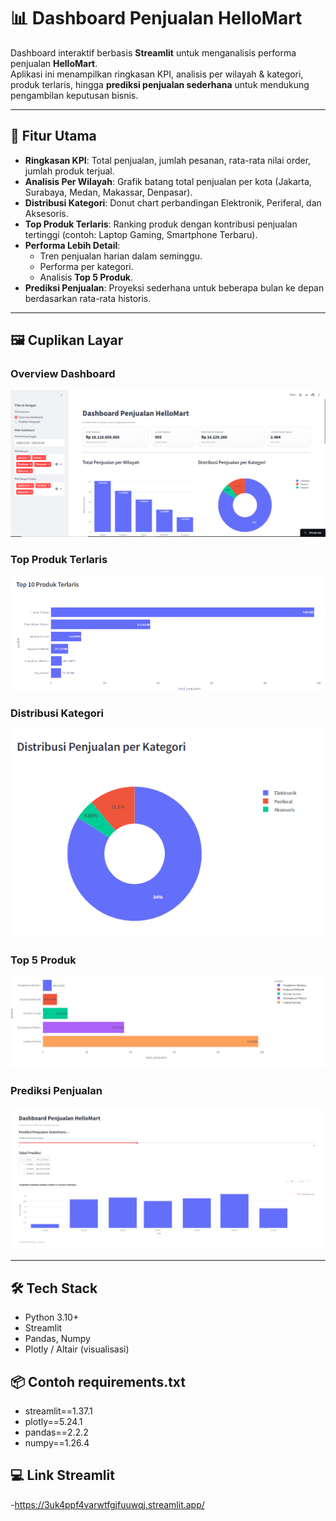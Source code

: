 # 📊 Dashboard Penjualan HelloMart

Dashboard interaktif berbasis **Streamlit** untuk menganalisis performa penjualan **HelloMart**.  
Aplikasi ini menampilkan ringkasan KPI, analisis per wilayah & kategori, produk terlaris, hingga **prediksi penjualan sederhana** untuk mendukung pengambilan keputusan bisnis.

---

## 🚀 Fitur Utama

- **Ringkasan KPI**: Total penjualan, jumlah pesanan, rata-rata nilai order, jumlah produk terjual.  
- **Analisis Per Wilayah**: Grafik batang total penjualan per kota (Jakarta, Surabaya, Medan, Makassar, Denpasar).  
- **Distribusi Kategori**: Donut chart perbandingan Elektronik, Periferal, dan Aksesoris.  
- **Top Produk Terlaris**: Ranking produk dengan kontribusi penjualan tertinggi (contoh: Laptop Gaming, Smartphone Terbaru).  
- **Performa Lebih Detail**:  
  - Tren penjualan harian dalam seminggu.  
  - Performa per kategori.  
  - Analisis **Top 5 Produk**.  
- **Prediksi Penjualan**: Proyeksi sederhana untuk beberapa bulan ke depan berdasarkan rata-rata historis.  

---

## 🖼️ Cuplikan Layar

### Overview Dashboard
![Overview](src/overview.PNG)

### Top Produk Terlaris
![Top Produk](src/top-products.PNG)

### Distribusi Kategori
![By Category](src/by-category.PNG)

### Top 5 Produk
![Top 5 Produk](src/top5-products.PNG)

### Prediksi Penjualan
![Forecast](src/forecast.PNG)

---

## 🛠️ Tech Stack

- Python 3.10+  
- Streamlit  
- Pandas, Numpy  
- Plotly / Altair (visualisasi)  

## 📦 Contoh requirements.txt
- streamlit==1.37.1
- plotly==5.24.1
- pandas==2.2.2
- numpy==1.26.4

## 💻 Link Streamlit
-https://3uk4ppf4varwtfgjfuuwqj.streamlit.app/
